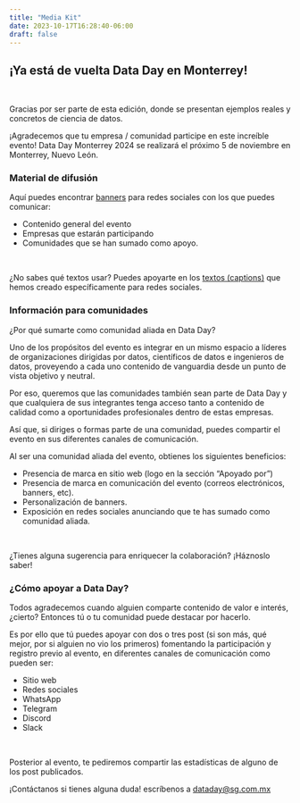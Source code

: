 ```yaml
---
title: "Media Kit"
date: 2023-10-17T16:28:40-06:00
draft: false
---
```


<strong><h2 class="text-center">¡Ya está de vuelta Data Day en Monterrey!</h2></strong>

<br>


Gracias por ser parte de esta edición, donde se presentan ejemplos reales y concretos de ciencia de datos.

¡Agradecemos que tu empresa / comunidad participe en este increíble evento! Data Day Monterrey 2024 se realizará el próximo 5 de noviembre en Monterrey, Nuevo León.


### Material de difusión

Aquí puedes encontrar [banners](https://drive.google.com/drive/folders/15VtJKPVxArUbQfqdoem_wtPYmpbcMd57?usp=sharing) para redes sociales con los que puedes comunicar:

* Contenido general del evento
* Empresas que estarán participando
* Comunidades que se han sumado como apoyo.

<br>

¿No sabes qué textos usar? Puedes apoyarte en los [textos (captions)](https://docs.google.com/document/d/19BtSpfJDnNZ99nbPqaQSgdZzmIziHGFqQl0Mw0xKNgg/edit?usp=drive_link) que hemos creado específicamente para redes sociales.

### Información para comunidades

¿Por qué sumarte como comunidad aliada en Data Day?

Uno de los propósitos del evento es integrar en un mismo espacio a líderes de organizaciones dirigidas por datos, científicos de datos e ingenieros de datos, proveyendo a cada uno contenido de vanguardia desde un punto de vista objetivo y neutral.

Por eso, queremos que las comunidades también sean parte de Data Day y que cualquiera de sus integrantes tenga acceso tanto a contenido de calidad como a oportunidades profesionales dentro de estas empresas.

Así que, si diriges o formas parte de una comunidad, puedes compartir el evento en sus diferentes canales de comunicación.

Al ser una comunidad aliada del evento, obtienes los siguientes beneficios:

* Presencia de marca en sitio web (logo en la sección “Apoyado por”)
* Presencia de marca en comunicación del evento (correos electrónicos, banners, etc).
* Personalización de banners.
* Exposición en redes sociales anunciando que te has sumado como comunidad aliada.

<br>

¿Tienes alguna sugerencia para enriquecer la colaboración? ¡Háznoslo saber!

### ¿Cómo apoyar a Data Day?

Todos agradecemos cuando alguien comparte contenido de valor e interés, ¿cierto? Entonces tú o tu comunidad puede destacar por hacerlo.

Es por ello que tú puedes apoyar con dos o tres post (si son más, qué mejor, por si alguien no vio los primeros) fomentando la participación y registro previo al evento, en diferentes canales de comunicación como pueden ser:

* Sitio web
* Redes sociales
* WhatsApp
* Telegram
* Discord
* Slack

<br>

Posterior al evento, te pediremos compartir las estadísticas de alguno de los post publicados.

¡Contáctanos si tienes alguna duda! escríbenos a dataday@sg.com.mx

